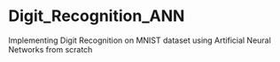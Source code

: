 # Digit_Recognition_ANN
Implementing Digit Recognition on MNIST dataset using Artificial Neural Networks from scratch
